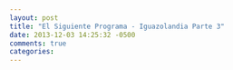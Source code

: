 ```yaml
---
layout: post
title: "El Siguiente Programa - Iguazolandia Parte 3"
date: 2013-12-03 14:25:32 -0500
comments: true
categories: 
---
```


